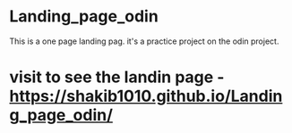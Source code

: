 # Landing_page_odin
This is a one page landing pag. it's a practice project on the odin project.

# visit to see the landin page - https://shakib1010.github.io/Landing_page_odin/
